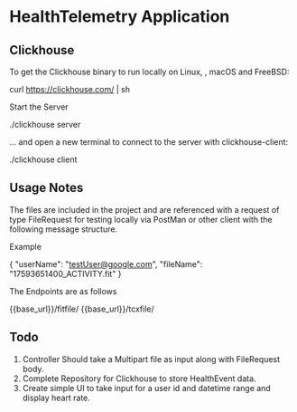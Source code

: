 # HealthTelemetry Application

## Clickhouse

To get the Clickhouse binary to run locally on Linux, , macOS and FreeBSD:

curl https://clickhouse.com/ | sh

Start the Server

./clickhouse server

... and open a new terminal to connect to the server with clickhouse-client:

./clickhouse client



## Usage Notes

The files are included in the project and are referenced with a request of type FileRequest for testing locally
via PostMan or other client with the following message structure.

Example

{
"userName": "testUser@google.com",
"fileName": "17593651400_ACTIVITY.fit"
}

The Endpoints are as follows

{{base_url}}/fitfile/
{{base_url}}/tcxfile/

## Todo

1) Controller Should take a Multipart file as input along with FileRequest body.
2) Complete Repository for Clickhouse to store HealthEvent data.
3) Create simple UI to take input for a user id and datetime range and display heart rate.

